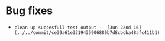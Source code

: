 
# Bug fixes

-     clean up succesfull test output -- [Jun 22nd 16](../../commit/ce39a61e3319435906880b7d8cbcba48afc411b1)
